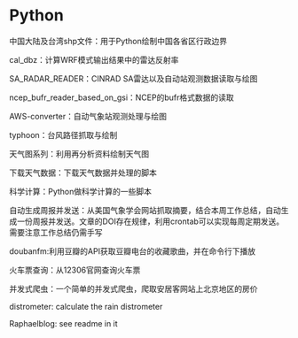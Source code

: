 # Python

中国大陆及台湾shp文件：用于Python绘制中国各省区行政边界

cal_dbz：计算WRF模式输出结果中的雷达反射率

SA_RADAR_READER：CINRAD SA雷达以及自动站观测数据读取与绘图

ncep_bufr_reader_based_on_gsi：NCEP的bufr格式数据的读取

AWS-converter：自动气象站观测处理与绘图

typhoon：台风路径抓取与绘制

天气图系列：利用再分析资料绘制天气图

下载天气数据：下载天气数据并处理的脚本

科学计算：Python做科学计算的一些脚本

自动生成周报并发送：从美国气象学会网站抓取摘要，结合本周工作总结，自动生成一份周报并发送。文章的DOI存在规律，利用crontab可以实现每周定期发送。需要注意工作总结仍需手写

doubanfm:利用豆瓣的API获取豆瓣电台的收藏歌曲，并在命令行下播放

火车票查询：从12306官网查询火车票

并发式爬虫：一个简单的并发式爬虫，爬取安居客网站上北京地区的房价

distrometer: calculate the rain distrometer

Raphaelblog: see readme in it